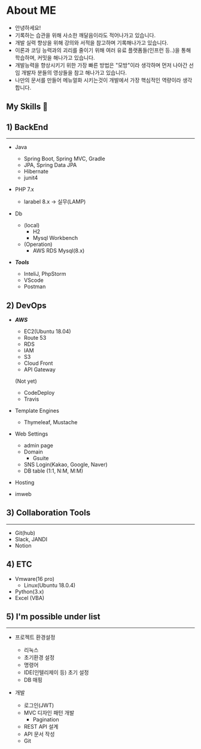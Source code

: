 # About ME
 * 안녕하세요!
 * 기록하는 습관을 위해 사소한 깨달음이라도 적어나가고 있습니다.
 * 개발 실력 향상을 위해 강의와 서적을 참고하며 기록해나가고 있습니다.
 * 이론과 코딩 능력과의 괴리를 줄이기 위해 여러 유료 플랫폼들(인프런 등..)을 통해 학습하며, 커밋을 해나가고 있습니다.
 * 개발능력을 향상시키기 위한 가장 빠른 방법은 "모방"이라 생각하며 먼저 나아간 선임 개발자 분들의 영상들을 참고 해나가고 있습니다.
 * 나만의 문서를 만들어 메뉴얼화 시키는것이 개발에서 가장 핵심적인 역량이라 생각합니다.
 

## My Skills 👋

## 1) BackEnd
***


  * Java
    - Spring Boot, Spring MVC, Gradle
    - JPA, Spring Data JPA
     - Hibernate
    - junit4

  * PHP 7.x 
    - larabel 8.x -> 실무(LAMP)
  
  
  
  * Db
    - (local)
      - H2
      - Mysql Workbench
    - (Operation)
      - AWS RDS Mysql(8.x)



  
* ***Tools***
  * InteliJ, PhpStorm
  * VScode
  * Postman

## 2) DevOps

* ***AWS***

  - EC2(Ubuntu 18.04)
  - Route 53
  - RDS
  - IAM
  - S3
  - Cloud Front
  - API Gateway
  
  (Not yet)
  - CodeDeploy
  - Travis
      
* Template Engines
  * Thymeleaf, Mustache
  
  
* Web Settings

  - admin page
  - Domain
    - Gsuite
  - SNS Login(Kakao, Google, Naver)
  - DB table (1:1, N:M, M:M)
  
 * Hosting
 
  - imweb


## 3) Collaboration Tools
***
  * Git(hub)
  * Slack, JANDI
  * Notion
 

   
## 4) ETC

* Vmware(16 pro)
  - Linux(Ubuntu 18.0.4)
* Python(3.x)
* Excel (VBA)




## 5) I'm possible under list
***

* 프로젝트 환경설정
  - 리눅스
   - 초기환경 설정
   - 명령어
  - IDE(인텔리제이 등) 초기 설정
  - DB 매핑

* 개발
  - 로그인(JWT)
  - MVC 디자인 패턴 개발
    - Pagination
  - REST API 설계
  - API 문서 작성
  - Git 
  

<!--
**thsdimaker/thsdimaker** is a ✨ _special_ ✨ repository because its `README.md` (this file) appears on your GitHub profile.

Here are some ideas to get you started:

- 🔭 I’m currently working on ...
- 🌱 I’m currently learning ...
- 👯 I’m looking to collaborate on ...
- 🤔 I’m looking for help with ...
- 💬 Ask me about ...
- 📫 How to reach me: ...
- 😄 Pronouns: ...
- ⚡ Fun fact: ...
-->
